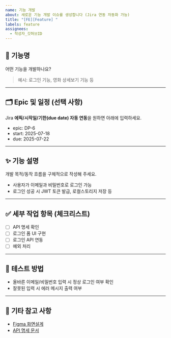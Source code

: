 ```yaml
---
name: 기능 개발
about: 새로운 기능 개발 이슈를 생성합니다 (Jira 연동 자동화 가능)
title: "[FE][Feature] "
labels: feature
assignees: 
  - 작성자_깃허브ID
---
```


## 📌 기능명
어떤 기능을 개발하나요?
> 예시: 로그인 기능, 영화 상세보기 기능 등

---

## 🗂️ Epic 및 일정 (선택 사항)
Jira **에픽/시작일/기한(due date) 자동 연동**을 원하면 아래에 입력하세요.

- epic: DP-6
- start: 2025-07-18
- due: 2025-07-22

---

## ✨ 기능 설명
개발 목적/동작 흐름을 구체적으로 작성해 주세요.

- 사용자가 이메일과 비밀번호로 로그인 가능  
- 로그인 성공 시 JWT 토큰 발급, 로컬스토리지 저장 등

---

## ✅ 세부 작업 항목 (체크리스트)
- [ ] API 명세 확인  
- [ ] 로그인 폼 UI 구현  
- [ ] 로그인 API 연동  
- [ ] 예외 처리  

---

## 🧪 테스트 방법
- 올바른 이메일/비밀번호 입력 시 정상 로그인 여부 확인  
- 잘못된 입력 시 에러 메시지 출력 여부  

---

## 📎 기타 참고 사항
- [Figma 화면설계](https://www.figma.com/...)  
- [API 명세 문서](https://api.example.com/docs)
